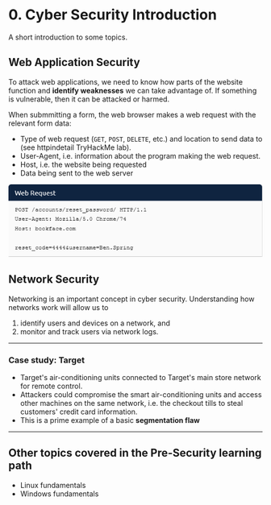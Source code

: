 # 0. Cyber Security Introduction

A short introduction to some topics.

## Web Application Security

To attack web applications, we need to know how parts of the website function and **identify weaknesses** we can take advantage of. If something is vulnerable, then it can be attacked or harmed.

When submmitting a form, the web browser makes a web request with the relevant form data:
* Type of web request (`GET`, `POST`, `DELETE`, etc.) and location to send data to (see httpindetail TryHackMe lab).
* User-Agent, i.e. information about the program making the web request.
* Host, i.e. the website being requested
* Data being sent to the web server

![Example Web Request](./img/eg_web_req.png "Example web request")

## Network Security

Networking is an important concept in cyber security.  Understanding how networks work will allow us to
1. identify users and devices on a network, and
2. monitor and track users via network logs.

---
### Case study: Target
* Target's air-conditioning units connected to Target's main store network for remote control.
* Attackers could compromise the smart air-conditioning units and access other machines on the same network, i.e. the checkout tills to steal customers' credit card information.
* This is a prime example of a basic **segmentation flaw**
---

## Other topics covered in the Pre-Security learning path

* Linux fundamentals
* Windows fundamentals







